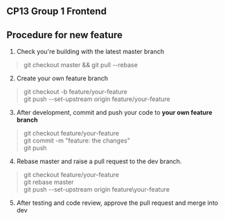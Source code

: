 ## CP13 Group 1 Frontend

## Procedure for new feature  
  
1. Check you're building with the latest master branch  
> git checkout master && git pull --rebase  
2. Create your own feature branch  
> git checkout -b feature/your-feature  
> git push --set-upstream origin feature/your-feature  
3. After development, commit and push your code to **your own feature branch**  
> git checkout feature/your-feature  
> git commit -m "feature: the changes"  
> git push  
4. Rebase master and raise a pull request to the dev branch.  
> git checkout feature/your-feature  
> git rebase master  
> git push --set-upstream origin feature\your-feature  
5. After testing and code review, approve the pull request and merge into dev  
